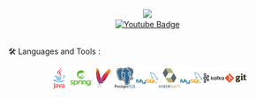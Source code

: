 <div align="center">
  <img src="https://media.giphy.com/media/M9gbBd9nbDrOTu1Mqx/giphy.gif" width="100"/>
</div>
<center>
  <div id="badges">
    <a href="https://t.me/Marat_Petrovskiy">
      <img src="https://img.shields.io/badge/Telegram-blue?logo=telegram&logoColor=white&style=for-the-badge" alt="Youtube Badge"/>
    </a>
  </div>
  <img src="https://komarev.com/ghpvc/?username=covest2051&style=flat-square&color=blue" alt=""/>
</center>

:hammer_and_wrench: Languages and Tools :
<div style="display: flex; justify-content: center;">
  <img src="https://github.com/devicons/devicon/blob/master/icons/java/java-original-wordmark.svg" title="Java" alt="Java" width="40" height="40"/> 
  <img src="https://github.com/devicons/devicon/blob/master/icons/spring/spring-original-wordmark.svg" title="Spring" alt="Spring" width="40" height="40"/> 
  <img src="https://github.com/devicons/devicon/blob/master/icons/maven/maven-original.svg"  title="Maven" alt="Maven" width="40" height="40"/> 
  <img src="https://github.com/devicons/devicon/blob/master/icons/postgresql/postgresql-original-wordmark.svg"  title="PostgreSQL" alt="PostgreSQL" width="40" height="40"/> 
  <img src="https://github.com/devicons/devicon/blob/master/icons/mysql/mysql-original-wordmark.svg" title="MySQL"  alt="MySQL" width="40" height="40"/> 
  <img src="https://github.com/devicons/devicon/blob/master/icons/hibernate/hibernate-original-wordmark.svg" title="Hibernate"  alt="Hibernate" width="40" height="40"/> 
  <img src="https://github.com/devicons/devicon/blob/master/icons/mysql/mysql-original-wordmark.svg" title="Docker"  alt="Docker" width="40" height="40"/> 
  <img src="https://github.com/devicons/devicon/blob/master/icons/apachekafka/apachekafka-original-wordmark.svg" title="Apache Kafka"  alt="Apache Kafka" width="40" height="40"/> 
  <img src="https://github.com/devicons/devicon/blob/master/icons/git/git-original-wordmark.svg" title="Git" alt="Git" width="40" height="40"/>
</div>
